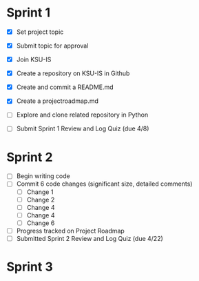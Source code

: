 # Sprint 1
- [x] Set project topic
- [x] Submit topic for approval
- [x] Join KSU-IS
- [x] Create a repository on KSU-IS in Github
- [x] Create and commit a README.md
- [x] Create a projectroadmap.md
- [ ] Explore and clone related repository in Python
- [ ] Submit Sprint 1 Review and Log Quiz (due 4/8)


# Sprint 2
- [ ] Begin writing code
- [ ] Commit 6 code changes (significant size, detailed comments)
  - [ ] Change 1
  - [ ] Change 2
  - [ ] Change 4
  - [ ] Change 4
  - [ ] Change 6
- [ ] Progress tracked on Project Roadmap
- [ ] Submitted Sprint 2 Review and Log Quiz (due 4/22)

# Sprint 3
